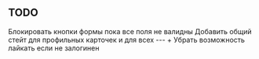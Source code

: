 ## TODO

Блокировать кнопки формы пока все поля не валидны
Добавить общий стейт для профильных карточек и для всех --- +
Убрать возможность лайкать если не залогинен
